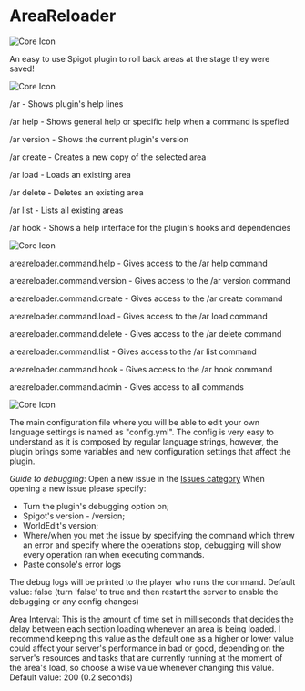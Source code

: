 # AreaReloader
![Core Icon](https://media.discordapp.net/attachments/595194807932944385/614115793382146058/AR.png)

An easy to use Spigot plugin to roll back areas at the stage they were saved!

![Core Icon](https://cdn.discordapp.com/attachments/595194807932944385/614124252387606565/ARCommands.png)

/ar - Shows plugin's help lines

/ar help <Command> - Shows general help or specific help when a command is spefied

/ar version - Shows the current plugin's version

/ar create <AreaName> - Creates a new copy of the selected area

/ar load <AreaName> - Loads an existing area

/ar delete <AreaName> - Deletes an existing area

/ar list - Lists all existing areas

/ar hook - Shows a help interface for the plugin's hooks and dependencies

![Core Icon](https://cdn.discordapp.com/attachments/595194807932944385/614124189229514772/ARPermissions.png)

areareloader.command.help - Gives access to the /ar help command

areareloader.command.version - Gives access to the /ar version command

areareloader.command.create - Gives access to the /ar create command

areareloader.command.load - Gives access to the /ar load command

areareloader.command.delete - Gives access to the /ar delete command

areareloader.command.list - Gives access to the /ar list command

areareloader.command.hook - Gives access to the /ar hook command

areareloader.command.admin - Gives access to all commands

![Core Icon](https://i.imgur.com/v2uHY9wh.png)

The main configuration file where you will be able to edit your own language settings is named as "config.yml".
The config is very easy to understand as it is composed by regular language strings, however, the plugin brings some variables and new configuration settings that affect the plugin.

*Guide to debugging*: 
Open a new issue in the [Issues category](https://github.com/Hetag1216/AreaReloader/issues)
When opening a new issue please specify:
- Turn the plugin's debugging option on;
- Spigot's version - /version;
- WorldEdit's version;
- Where/when you met the issue by specifying the command which threw an error and specify where the operations stop, debugging will show every operation ran when executing commands.
- Paste console's error logs

The debug logs will be printed to the player who runs the command.
Default value: false (turn 'false' to true and then restart the server to enable the debugging or any config changes)

Area Interval: This is the amount of time set in milliseconds that decides the delay between each section loading whenever an area is being loaded.
I recommend keeping this value as the default one as a higher or lower value could affect your server's performance in bad or good, depending on the server's resources and tasks that are currently running at the moment of the area's load, so choose a wise value whenever changing this value.
Default value: 200
(0.2 seconds)
